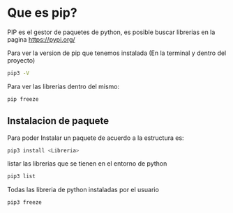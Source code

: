 # Que es pip?
PIP es el gestor de paquetes de python, es posible buscar librerias en la pagina <https://pypi.org/>

Para ver la version de pip que tenemos instalada (En la terminal y dentro del proyecto)
```sh
pip3 -V
```
Para ver las librerias dentro del mismo:

```sh 
pip freeze
```
## Instalacion de paquete 

Para poder Instalar un paquete de acuerdo a la estructura es:
```sh
pip3 install <Libreria>
```
listar las librerias que se tienen en el entorno de python
```sh
pip3 list 
```
Todas las libreria de python instaladas por el usuario
```sh 
pip3 freeze
```